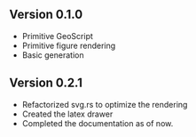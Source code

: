 ## Version 0.1.0
- Primitive GeoScript
- Primitive figure rendering
- Basic generation

## Version 0.2.1
- Refactorized svg.rs to optimize the rendering
- Created the latex drawer
- Completed the documentation as of now.